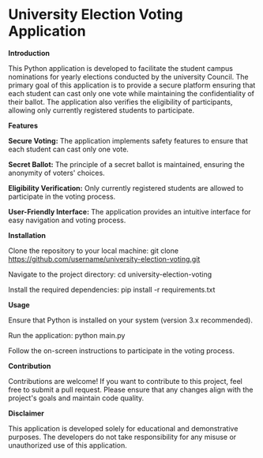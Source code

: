 # University Election Voting Application

**Introduction**

This Python application is developed to facilitate the student campus nominations for yearly elections conducted by the university Council. The primary goal of this application is to provide a secure platform ensuring that each student can cast only one vote while maintaining the confidentiality of their ballot. The application also verifies the eligibility of participants, allowing only currently registered students to participate.

**Features**

**Secure Voting:** The application implements safety features to ensure that each student can cast only one vote.

**Secret Ballot:** The principle of a secret ballot is maintained, ensuring the anonymity of voters' choices.

**Eligibility Verification:** Only currently registered students are allowed to participate in the voting process.

**User-Friendly Interface:** The application provides an intuitive interface for easy navigation and voting process.

**Installation**

Clone the repository to your local machine:   git clone https://github.com/username/university-election-voting.git

Navigate to the project directory:  cd university-election-voting

Install the required dependencies: pip install -r requirements.txt

**Usage**

Ensure that Python is installed on your system (version 3.x recommended).

Run the application: python main.py

Follow the on-screen instructions to participate in the voting process.

**Contribution**

Contributions are welcome! If you want to contribute to this project, feel free to submit a pull request. Please ensure that any changes align with the project's goals and maintain code quality.

**Disclaimer**

This application is developed solely for educational and demonstrative purposes. The developers do not take responsibility for any misuse or unauthorized use of this application.
